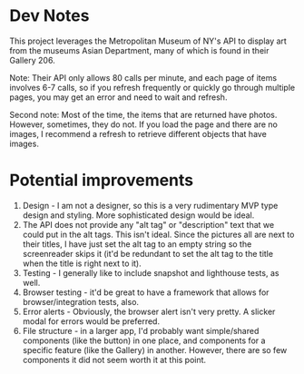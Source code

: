 # Dev Notes

This project leverages the Metropolitan Museum of NY's API to display art from the museums Asian Department, many of which is found in their Gallery 206.

Note: Their API only allows 80 calls per minute, and each page of items involves 6-7 calls, so if you refresh frequently or quickly go through multiple pages, you may get an error and need to wait and refresh.

Second note: Most of the time, the items that are returned have photos. However, sometimes, they do not. If you load the page and there are no images, I recommend a refresh to retrieve different objects that have images.

# Potential improvements

1. Design - I am not a designer, so this is a very rudimentary MVP type design and styling. More sophisticated design would be ideal.
3. The API does not provide any "alt tag" or "description" text that we could put in the alt tags. This isn't ideal. Since the pictures all are next to their titles, I have just set the alt tag to an empty string so the screenreader skips it (it'd be redundant to set the alt tag to the title when the title is right next to it).
4. Testing - I generally like to include snapshot and lighthouse tests, as well.
5. Browser testing - it'd be great to have a framework that allows for browser/integration tests, also.
6. Error alerts - Obviously, the browser alert isn't very pretty. A slicker modal for errors would be preferred.
7. File structure - in a larger app, I'd probably want simple/shared components (like the button) in one place, and components for a specific feature (like the Gallery) in another. However, there are so few components it did not seem worth it at this point.
